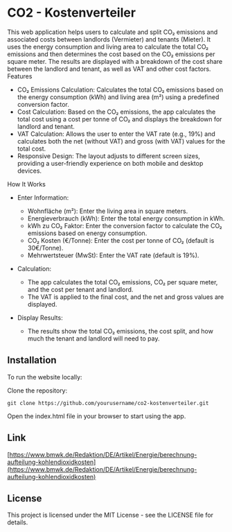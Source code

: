 # CO2 - Kostenverteiler

This web application helps users to calculate and split CO₂ emissions and associated costs between landlords (Vermieter) and tenants (Mieter). It uses the energy consumption and living area to calculate the total CO₂ emissions and then determines the cost based on the CO₂ emissions per square meter. The results are displayed with a breakdown of the cost share between the landlord and tenant, as well as VAT and other cost factors.
Features

- CO₂ Emissions Calculation: Calculates the total CO₂ emissions based on the energy consumption (kWh) and living area (m²) using a predefined conversion factor.
- Cost Calculation: Based on the CO₂ emissions, the app calculates the total cost using a cost per tonne of CO₂ and displays the breakdown for landlord and tenant.
- VAT Calculation: Allows the user to enter the VAT rate (e.g., 19%) and calculates both the net (without VAT) and gross (with VAT) values for the total cost.
- Responsive Design: The layout adjusts to different screen sizes, providing a user-friendly experience on both mobile and desktop devices.

How It Works

- Enter Information:
    - Wohnfläche (m²): Enter the living area in square meters.
    - Energieverbrauch (kWh): Enter the total energy consumption in kWh.
    - kWh zu CO₂ Faktor: Enter the conversion factor to calculate the CO₂ emissions based on energy consumption.
    - CO₂ Kosten (€/Tonne): Enter the cost per tonne of CO₂ (default is 30€/Tonne).
    - Mehrwertsteuer (MwSt): Enter the VAT rate (default is 19%).

- Calculation:
    - The app calculates the total CO₂ emissions, CO₂ per square meter, and the cost per tenant and landlord.
    - The VAT is applied to the final cost, and the net and gross values are displayed.

- Display Results:
    - The results show the total CO₂ emissions, the cost split, and how much the tenant and landlord will need to pay.

## Installation

To run the website locally:

Clone the repository:

`git clone https://github.com/yourusername/co2-kostenverteiler.git`

Open the index.html file in your browser to start using the app.

## Link

[https://www.bmwk.de/Redaktion/DE/Artikel/Energie/berechnung-aufteilung-kohlendioxidkosten](https://www.bmwk.de/Redaktion/DE/Artikel/Energie/berechnung-aufteilung-kohlendioxidkosten)

## License

This project is licensed under the MIT License - see the LICENSE file for details.